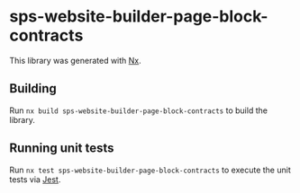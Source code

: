# sps-website-builder-page-block-contracts

This library was generated with [Nx](https://nx.dev).

## Building

Run `nx build sps-website-builder-page-block-contracts` to build the library.

## Running unit tests

Run `nx test sps-website-builder-page-block-contracts` to execute the unit tests via [Jest](https://jestjs.io).
